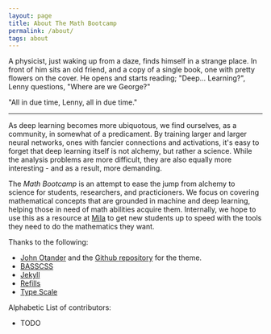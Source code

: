 ```yaml
---
layout: page
title: About The Math Bootcamp
permalink: /about/
tags: about
---
```


A physicist, just waking up from a daze, finds himself in a strange place. In front of him sits an old friend, and a copy of a single book, one with pretty flowers on the cover. He opens and starts reading; "Deep... Learning?", Lenny questions, "Where are we George?"

"All in due time, Lenny, all in due time."

---

As deep learning becomes more ubiquotous, we find ourselves, as a community, in somewhat of a predicament. By training larger and larger neural networks, ones with fancier connections and activations, it's easy to forget that deep learning itself is not alchemy, but rather a science. While the analysis problems are more difficult, they are also equally more interesting - and as a result, more demanding.

The _Math Bootcamp_ is an attempt to ease the jump from alchemy to science for students, researchers, and practicioners. We focus on covering mathematical concepts that are grounded in machine and deep learning, helping those in need of math abilities acquire them. Internally, we hope to use this as a resource at [Mila](https://mila.quebec/) to get new students up to speed with the tools they need to do the mathematics they want.

Thanks to the following:

* [John Otander](http://johnotander.com) and the [Github repository](https://github.com/johnotander/pixyll) for the theme.
* [BASSCSS](http://basscss.com)
* [Jekyll](http://jekyllrb.com)
* [Refills](http://refills.bourbon.io/)
* [Type Scale](http://type-scale.com/)

Alphabetic List of contributors:
- TODO
